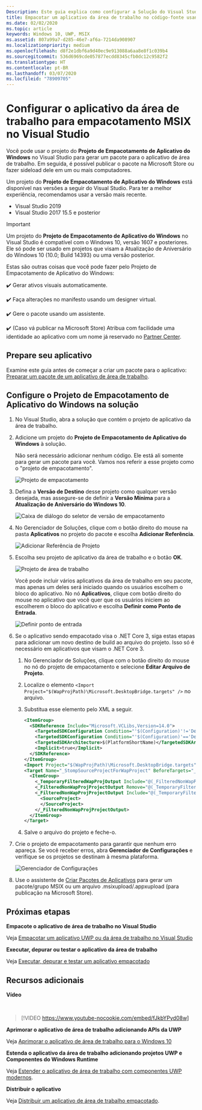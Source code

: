 ```yaml
---
Description: Este guia explica como configurar a Solução do Visual Studio para editar, depurar e empacotar o aplicativo da área de trabalho.
title: Empacotar um aplicativo da área de trabalho no código-fonte usando o Visual Studio
ms.date: 02/02/2020
ms.topic: article
keywords: Windows 10, UWP, MSIX
ms.assetid: 807a99a7-d285-46e7-af6a-7214da908907
ms.localizationpriority: medium
ms.openlocfilehash: d8f2e1dbf6a9d40ec9e913088a6aa8e8f1c039b4
ms.sourcegitcommit: 536d6969cde057877ecdd8345cfb0dc12c9582f2
ms.translationtype: HT
ms.contentlocale: pt-BR
ms.lasthandoff: 03/07/2020
ms.locfileid: "78909705"
---
```

# <a name="set-up-your-desktop-application-for-msix-packaging-in-visual-studio"></a>Configurar o aplicativo da área de trabalho para empacotamento MSIX no Visual Studio

Você pode usar o projeto do **Projeto de Empacotamento de Aplicativo do Windows** no Visual Studio para gerar um pacote para o aplicativo de área de trabalho. Em seguida, é possível publicar o pacote na Microsoft Store ou fazer sideload dele em um ou mais computadores.

Um projeto do **Projeto de Empacotamento de Aplicativo do Windows** está disponível nas versões a seguir do Visual Studio. Para ter a melhor experiência, recomendamos usar a versão mais recente.

* Visual Studio 2019
* Visual Studio 2017 15.5 e posterior

> [!IMPORTANT]
> Um projeto do **Projeto de Empacotamento de Aplicativo do Windows** no Visual Studio é compatível com o Windows 10, versão 1607 e posteriores. Ele só pode ser usado em projetos que visam a Atualização de Aniversário do Windows 10 (10.0; Build 14393) ou uma versão posterior.

Estas são outras coisas que você pode fazer pelo Projeto de Empacotamento de Aplicativo do Windows:

:heavy_check_mark: Gerar ativos visuais automaticamente.

:heavy_check_mark: Faça alterações no manifesto usando um designer virtual.

:heavy_check_mark: Gere o pacote usando um assistente.

:heavy_check_mark: (Caso vá publicar na Microsoft Store) Atribua com facilidade uma identidade ao aplicativo com um nome já reservado no [Partner Center](https://partner.microsoft.com/dashboard).


## <a name="prepare-your-application"></a>Prepare seu aplicativo

Examine este guia antes de começar a criar um pacote para o aplicativo: [Preparar um pacote de um aplicativo de área de trabalho](desktop-to-uwp-prepare.md).

<a id="new-packaging-project"/>

## <a name="setup-the-windows-application-packaging-project-in-your-solution"></a>Configure o Projeto de Empacotamento de Aplicativo do Windows na solução

1. No Visual Studio, abra a solução que contém o projeto de aplicativo da área de trabalho.

2. Adicione um projeto do **Projeto de Empacotamento de Aplicativo do Windows** à solução.

   Não será necessário adicionar nenhum código. Ele está ali somente para gerar um pacote para você. Vamos nos referir a esse projeto como o "projeto de empacotamento".

   ![Projeto de empacotamento](images/packaging-project.png)

3. Defina a **Versão de Destino** desse projeto como qualquer versão desejada, mas assegure-se de definir a **Versão Mínima** para a **Atualização de Aniversário do Windows 10**.

   ![Caixa de diálogo do seletor de versão de empacotamento](images/packaging-version.png)

4. No Gerenciador de Soluções, clique com o botão direito do mouse na pasta **Aplicativos** no projeto do pacote e escolha **Adicionar Referência**.

   ![Adicionar Referência de Projeto](images/add-project-reference.png)

5. Escolha seu projeto de aplicativo da área de trabalho e o botão **OK**.

   ![Projeto de área de trabalho](images/reference-project.png)

   Você pode incluir vários aplicativos da área de trabalho em seu pacote, mas apenas um deles será iniciado quando os usuários escolhem o bloco do aplicativo. No nó **Aplicativos**, clique com botão direito do mouse no aplicativo que você quer que os usuários iniciem ao escolherem o bloco do aplicativo e escolha **Definir como Ponto de Entrada**.

   ![Definir ponto de entrada](images/entry-point-set.png)

6. Se o aplicativo sendo empacotado visa o .NET Core 3, siga estas etapas para adicionar um novo destino de build ao arquivo do projeto. Isso só é necessário em aplicativos que visam o .NET Core 3.  

    1. No Gerenciador de Soluções, clique com o botão direito do mouse no nó do projeto de empacotamento e selecione **Editar Arquivo de Projeto**.

    2. Localize o elemento `<Import Project="$(WapProjPath)\Microsoft.DesktopBridge.targets" />` no arquivo.

    3. Substitua esse elemento pelo XML a seguir.

        ``` xml
        <ItemGroup>
          <SDKReference Include="Microsoft.VCLibs,Version=14.0">
            <TargetedSDKConfiguration Condition="'$(Configuration)'!='Debug'">Retail</TargetedSDKConfiguration>
            <TargetedSDKConfiguration Condition="'$(Configuration)'=='Debug'">Debug</TargetedSDKConfiguration>
            <TargetedSDKArchitecture>$(PlatformShortName)</TargetedSDKArchitecture>
            <Implicit>true</Implicit>
          </SDKReference>
        </ItemGroup>
        <Import Project="$(WapProjPath)\Microsoft.DesktopBridge.targets" />
        <Target Name="_StompSourceProjectForWapProject" BeforeTargets="_ConvertItems">
          <ItemGroup>
            <_TemporaryFilteredWapProjOutput Include="@(_FilteredNonWapProjProjectOutput)" />
            <_FilteredNonWapProjProjectOutput Remove="@(_TemporaryFilteredWapProjOutput)" />
            <_FilteredNonWapProjProjectOutput Include="@(_TemporaryFilteredWapProjOutput)">
              <SourceProject>
              </SourceProject>
            </_FilteredNonWapProjProjectOutput>
          </ItemGroup>
        </Target>
        ```

    4. Salve o arquivo do projeto e feche-o.

7. Crie o projeto de empacotamento para garantir que nenhum erro apareça. Se você receber erros, abra **Gerenciador de Configurações** e verifique se os projetos se destinam à mesma plataforma.

   ![Gerenciador de Configurações](images/config-manager.png)

8. Use o assistente de [Criar Pacotes de Aplicativos](../package/packaging-uwp-apps.md) para gerar um pacote/grupo MSIX ou um arquivo .msixupload/.appxupload (para publicação na Microsoft Store).


## <a name="next-steps"></a>Próximas etapas

**Empacote o aplicativo de área de trabalho no Visual Studio**

Veja [Empacotar um aplicativo UWP ou da área de trabalho no Visual Studio](../package/packaging-uwp-apps.md)

**Executar, depurar ou testar o aplicativo da área de trabalho**

Veja [Executar, depurar e testar um aplicativo empacotado](desktop-to-uwp-debug.md)

## <a name="additional-resources"></a>Recursos adicionais

**Vídeo**

&nbsp;
> [!VIDEO https://www.youtube-nocookie.com/embed/fJkbYPyd08w]

**Aprimorar o aplicativo de área de trabalho adicionando APIs da UWP**

Veja [Aprimorar o aplicativo de área de trabalho para o Windows 10](https://docs.microsoft.com/windows/apps/desktop/modernize/desktop-to-uwp-enhance)

**Estenda o aplicativo da área de trabalho adicionando projetos UWP e Componentes do Windows Runtime**

Veja [Estender o aplicativo de área de trabalho com componentes UWP modernos](https://docs.microsoft.com/windows/apps/desktop/modernize/desktop-to-uwp-extend).

**Distribuir o aplicativo**

Veja [Distribuir um aplicativo de área de trabalho empacotado](https://docs.microsoft.com/windows/apps/desktop/modernize/desktop-to-uwp-distribute).
